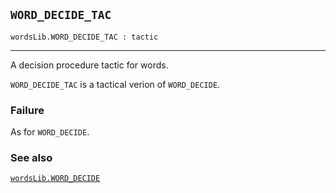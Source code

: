## `WORD_DECIDE_TAC`

``` hol4
wordsLib.WORD_DECIDE_TAC : tactic
```

------------------------------------------------------------------------

A decision procedure tactic for words.

`WORD_DECIDE_TAC` is a tactical verion of `WORD_DECIDE`.

### Failure

As for `WORD_DECIDE`.

### See also

[`wordsLib.WORD_DECIDE`](#wordsLib.WORD_DECIDE)
